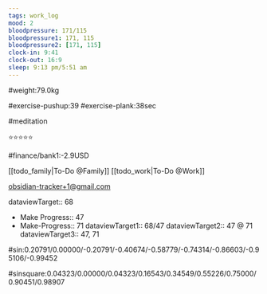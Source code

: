 ```yaml
---
tags: work_log
mood: 2
bloodpressure: 171/115
bloodpressure1: 171, 115
bloodpressure2: [171, 115]
clock-in: 9:41
clock-out: 16:9
sleep: 9:13 pm/5:51 am
---
```


#weight:79.0kg

#exercise-pushup:39
#exercise-plank:38sec

#meditation

⭐⭐⭐⭐⭐

#finance/bank1:-2.9USD

[[todo_family|To-Do @Family]]
[[todo_work|To-Do @Work]]

obsidian-tracker+1@gmail.com


dataviewTarget:: 68
- Make Progress:: 47
- Make-Progress:: 71
dataviewTarget1:: 68/47
dataviewTarget2:: 47 @ 71
dataviewTarget3:: 47, 71

#sin:0.20791/0.00000/-0.20791/-0.40674/-0.58779/-0.74314/-0.86603/-0.95106/-0.99452

#sinsquare:0.04323/0.00000/0.04323/0.16543/0.34549/0.55226/0.75000/0.90451/0.98907

